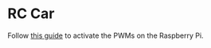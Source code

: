 # RC Car

Follow [this guide](https://github.com/dotnet/iot/blob/main/Documentation/raspi-pwm.md#activating-2-channels) to activate the PWMs on the Raspberry Pi.
